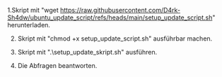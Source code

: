 1.Skript mit
	"wget https://raw.githubusercontent.com/D4rk-Sh4dw/ubuntu_update_script/refs/heads/main/setup_update_script.sh"
herunterladen.

2. Skript mit
	"chmod +x setup_update_script.sh"
ausführbar machen.

4. Skript mit
	".\setup_update_skript.sh"
ausführen.

4. Die Abfragen beantworten.
